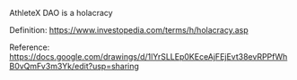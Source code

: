 AthleteX DAO is a holacracy

Definition: https://www.investopedia.com/terms/h/holacracy.asp

Reference: https://docs.google.com/drawings/d/1lYrSLLEp0KEceAjFEjEvt38evRPPfWhB0vQmFv3m3Yk/edit?usp=sharing